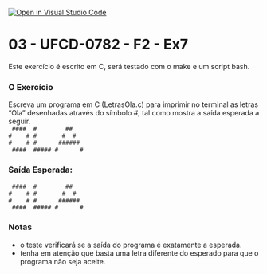 [![Open in Visual Studio Code](https://classroom.github.com/assets/open-in-vscode-c66648af7eb3fe8bc4f294546bfd86ef473780cde1dea487d3c4ff354943c9ae.svg)](https://classroom.github.com/online_ide?assignment_repo_id=10147046&assignment_repo_type=AssignmentRepo)
# 03 - UFCD-0782 - F2 - Ex7
Este exercício é escrito em C, será testado com o make e um script bash.

### O Exercício
Escreva um programa em C (LetrasOla.c) para imprimir no terminal as letras “Ola”
desenhadas através do símbolo #, tal como mostra a saída esperada a seguir.  
` ####  #        ##`  
`#    # #       #  #`  
`#    # #      ######`  
` ####  ##### #      #`  

### Saída Esperada:
   
` ####  #        ##`  
`#    # #       #  #`  
`#    # #      ######`  
` ####  ##### #      #`   


### Notas
- o teste verificará se a saída do programa é exatamente a esperada.
- tenha em atenção que basta uma letra diferente do esperado para que o programa não seja aceite.

